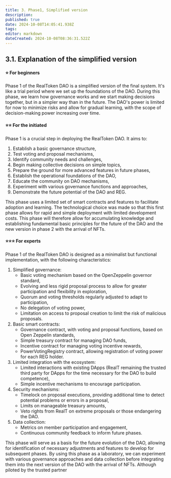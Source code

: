 ```yaml
---
title: 3. Phase1, Simplified version
description: 
published: true
date: 2024-10-08T14:05:41.938Z
tags: 
editor: markdown
dateCreated: 2024-10-08T08:36:31.522Z
---
```


## **3.1. Explanation of the simplified version**

#### **⭐ For beginners**

Phase 1 of the RealToken DAO is a simplified version of the final system. It's like a trial period where we set up the foundations of the DAO. During this phase, we learn how governance works and we start making decisions together, but in a simpler way than in the future. The DAO's power is limited for now to minimize risks and allow for gradual learning, with the scope of decision-making power increasing over time.

#### **⭐⭐ For the initiated**

Phase 1 is a crucial step in deploying the RealToken DAO. It aims to:

1. Establish a basic governance structure,
2. Test voting and proposal mechanisms,
3. Identify community needs and challenges,
4. Begin making collective decisions on simple topics,
5. Prepare the ground for more advanced features in future phases,
6. Establish the operational foundations of the DAO,
7. Educate the community on DAO mechanisms,
8. Experiment with various governance functions and approaches,
9. Demonstrate the future potential of the DAO and REG.

This phase uses a limited set of smart contracts and features to facilitate adoption and learning. The technological choice was made so that this first phase allows for rapid and simple deployment with limited development costs. This phase will therefore allow for accumulating knowledge and establishing fundamental basic principles for the future of the DAO and the new version in phase 2 with the arrival of NFTs.

#### **⭐⭐⭐ For experts**

Phase 1 of the RealToken DAO is designed as a minimalist but functional implementation, with the following characteristics:

1. Simplified governance:
   - Basic voting mechanism based on the OpenZeppelin governor standard,
   - Evolving and less rigid proposal process to allow for greater participation and flexibility in exploration,
   - Quorum and voting thresholds regularly adjusted to adapt to participation,
   - No delegation of voting power,
   - Limitation on access to proposal creation to limit the risk of malicious proposals.
2. Basic smart contracts:
   - Governance contract, with voting and proposal functions, based on Open Zeppelin standards,
   - Simple treasury contract for managing DAO funds,
   - Incentive contract for managing voting incentive rewards,
   - PowerVotingRegistry contract, allowing registration of voting power for each REG holder.
3. Limited integration with the ecosystem:
   - Limited interactions with existing DApps (RealT remaining the trusted third party for DApps for the time necessary for the DAO to build competence),
   - Simple incentive mechanisms to encourage participation.
4. Security mechanisms:
   - Timelock on proposal executions, providing additional time to detect potential problems or errors in a proposal,
   - Limits on manageable treasury amounts,
   - Veto rights from RealT on extreme proposals or those endangering the DAO.
5. Data collection:
   - Metrics on member participation and engagement,
   - Continuous community feedback to inform future phases.

This phase will serve as a basis for the future evolution of the DAO, allowing for identification of necessary adjustments and features to develop for subsequent phases. By using this phase as a laboratory, we can experiment with various governance approaches and data collection before integrating them into the next version of the DAO with the arrival of NFTs. Although piloted by the trusted partner
